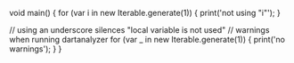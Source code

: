 void main() {
  for (var i in new Iterable.generate(1)) {
    print('not using "i"');
  }

  // using an underscore silences "local variable is not used"
  // warnings when running dartanalyzer
  for (var _ in new Iterable.generate(1)) {
    print('no warnings');
  }
}